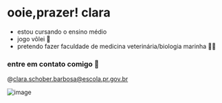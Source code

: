 # ooie,prazer! clara
- estou cursando o ensino médio
- jogo vôlei 🏐
- pretendo fazer faculdade de medicina veterinária/biologia marinha 🐾🦭

### entre em contato comigo 💨
@clara.schober.barbosa@escola.pr.gov.br

![image](https://github.com/user-attachments/assets/7baf0e05-d4a1-4cc0-80d2-a27d506a6e69)
